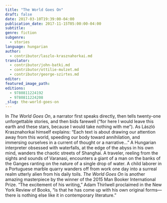 ```yaml
---
title: "The World Goes On"
draft: false
date: 2017-03-10T19:39:00-04:00
publication_date: 2017-11-15T05:00:00-04:00
subtitle:
genre: fiction
subgenre:
  - stories
language: hungarian
author:
  - contributor/laszlo-krasznahorkai.md
translator:
  - contributor/john-batki.md
  - contributor/ottilie-mulzet.md
  - contributor/george-szirtes.md
editor:
featured_image_path:
editions:
  - 9780811224192
  - 9780811224208
_slug: the-world-goes-on
---
```


In _The World Goes On_, a narrator first speaks directly, then tells twenty-one unforgettable stories, and then bids farewell (“for here I would leave this earth and these stars, because I would take nothing with me”). As László Krasznahorkai himself explains: “Each text is about drawing our attention away from this world, speeding our body toward annihilation, and immersing ourselves in a current of thought or a narrative...” A Hungarian interpreter obsessed with waterfalls, at the edge of the abyss in his own mind, wanders the chaotic streets of Shanghai. A traveler, reeling from the sights and sounds of Varanasi, encounters a giant of a man on the banks of the Ganges ranting on the nature of a single drop of water. A child laborer in a Portuguese marble quarry wanders off from work one day into a surreal realm utterly alien from his daily toils. _The World Goes On_ is another amazing masterpiece by the winner of the 2015 Man Booker International Prize. “The excitement of his writing,” Adam Thirlwell proclaimed in the New York Review of Books, “is that he has come up with his own original forms—there is nothing else like it in contemporary literature.”


